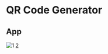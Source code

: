 # QR Code Generator

## App
![1](https://github.com/ldizon8/iOS-Development/blob/master/QRCodeGenerator/1.png)
[2](https://github.com/ldizon8/iOS-Development/blob/master/QRCodeGenerator/1.png)


